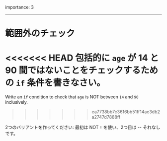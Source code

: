 importance: 3

---

# 範囲外のチェック

<<<<<<< HEAD
包括的に `age` が 14 と 90 間ではないことをチェックするための `if` 条件を書きなさい。
=======
Write an `if` condition to check that `age` is NOT between `14` and `90` inclusively.
>>>>>>> ea7738bb7c3616bb51ff14ae3db2a2747d7888ff

2つのバリアントを作ってください: 最初は NOT `!` を使い、2つ目は -- それなしです。
